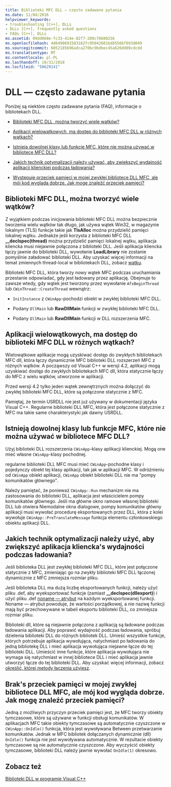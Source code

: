 ```yaml
---
title: Biblioteki MFC DLL — często zadawane pytania
ms.date: 11/04/2016
helpviewer_keywords:
- troubleshooting [C++], DLLs
- DLLs [C++], frequently asked questions
- FAQs [C++], DLLs
ms.assetid: 09dd068e-fc33-414e-82f7-289c70680256
ms.openlocfilehash: 4d6490691583162fc95042601bd85566f693d049
ms.sourcegitcommit: 6052185696adca270bc9bdbec45a626dd89cdcdd
ms.translationtype: MT
ms.contentlocale: pl-PL
ms.lasthandoff: 10/31/2018
ms.locfileid: "50629141"
---
```

# <a name="dll-frequently-asked-questions"></a>DLL — często zadawane pytania

Poniżej są niektóre często zadawane pytania (FAQ), informacje o bibliotekach DLL.

- [Biblioteki MFC DLL, można tworzyć wiele wątków?](#mfc_multithreaded_1)

- [Aplikacji wielowątkowych, ma dostęp do biblioteki MFC DLL w różnych wątkach?](#mfc_multithreaded_2)

- [Istnieją dowolnej klasy lub funkcje MFC, które nie można używać w bibliotece MFC DLL?](#mfc_prohibited_classes)

- [Jakich technik optymalizacji należy używać, aby zwiększyć wydajność aplikacji klienckiej podczas ładowania?](#mfc_optimization)

- [Występuje przeciek pamięci w mojej zwykłej bibliotece DLL MFC, ale mój kod wygląda dobrze. Jak mogę znaleźć przeciek pamięci?](#memory_leak)

## <a name="mfc_multithreaded_1"></a> Biblioteki MFC DLL, można tworzyć wiele wątków?

Z wyjątkiem podczas inicjowania biblioteki MFC DLL można bezpiecznie tworzenia wielu wątków tak długo, jak używa wątek Win32, w magazynie lokalnym (TLS) funkcje takie jak **TlsAlloc** można przydzielić pamięci lokalnej wątku. Jednakże jeśli korzysta z biblioteki MFC DLL **__declspec(thread)** można przydzielić pamięci lokalnej wątku, aplikacja kliencka musi niejawnie połączona z biblioteki DLL. Jeśli aplikacja kliencka łączy jawnie do biblioteki DLL, wywołanie **LoadLibrary** nie zostanie pomyślnie załadować biblioteki DLL. Aby uzyskać więcej informacji na temat zmiennych thread-local w bibliotekach DLL, zobacz [wątku](../cpp/thread.md).

Biblioteki MFC DLL, która tworzy nowy wątek MFC podczas uruchamiania przestanie odpowiadać, gdy jest ładowany przez aplikację. Obejmuje to zawsze wtedy, gdy wątek jest tworzony przez wywołanie `AfxBeginThread` lub `CWinThread::CreateThread` wewnątrz:

- `InitInstance` z `CWinApp`-pochodzi obiekt w zwykłej biblioteki MFC DLL.

- Podany `DllMain` lub **RawDllMain** funkcji w zwykłej biblioteki MFC DLL.

- Podany `DllMain` lub **RawDllMain** funkcji w DLL rozszerzenia MFC.

## <a name="mfc_multithreaded_2"></a> Aplikacji wielowątkowych, ma dostęp do biblioteki MFC DLL w różnych wątkach?

Wielowątkowe aplikacje mogą uzyskiwać dostęp do zwykłych bibliotekach MFC dll, która łączy dynamicznie MFC biblioteki DLL rozszerzeń MFC z różnych wątków. A począwszy od Visual C++ w wersji 4.2, aplikacji mogą uzyskiwać dostęp do zwykłych bibliotekach MFC dll, która statycznie łączy do MFC z wielu wątków, utworzone w aplikacji.

Przed wersji 4.2 tylko jeden wątek zewnętrznych można dołączyć do zwykłej biblioteki MFC DLL, które są połączone statycznie z MFC.

Pamiętaj, że termin USRDLL nie jest już używany w dokumentacji języka Visual C++. Regularne biblioteki DLL MFC, która jest połączone statycznie z MFC ma takie same charakterystyki jak dawny USRDLL.

## <a name="mfc_prohibited_classes"></a> Istnieją dowolnej klasy lub funkcje MFC, które nie można używać w bibliotece MFC DLL?

Użyj biblioteki DLL rozszerzenia `CWinApp`-klasy aplikacji klienckiej. Mogą one mieć własne `CWinApp`-klasy pochodnej.

regularne biblioteki DLL MFC musi mieć `CWinApp`-pochodne klasy i pojedynczy obiekt tej klasy aplikacji, tak jak w aplikacji MFC. W odróżnieniu od `CWinApp` obiekt aplikacji, `CWinApp` obiekt biblioteki DLL nie ma "pompy komunikatów głównego".

Należy pamiętać, że ponieważ `CWinApp::Run` mechanizm nie ma zastosowania do biblioteki DLL, aplikacja jest właścicielem pompy komunikatów głównego. Jeśli ma główne okno ramowe własnej biblioteki DLL lub otwiera Niemodalne okna dialogowe, pompy komunikatów główny aplikacji musi wywołać procedurę eksportowanych przez DLL, która z kolei wywołuje `CWinApp::PreTranslateMessage` funkcja elementu członkowskiego obiektu aplikacji DLL.

## <a name="mfc_optimization"></a> Jakich technik optymalizacji należy użyć, aby zwiększyć aplikacja kliencka&#39;s wydajności podczas ładowania?

Jeśli biblioteka DLL jest zwykłej biblioteki MFC DLL, które jest połączone statycznie z MFC, zmieniając go na zwykły biblioteki MFC DLL łączonej dynamicznie z MFC zmniejsza rozmiar pliku.

Jeśli biblioteka DLL ma dużą liczbę eksportowanych funkcji, należy użyć pliku .def, aby wyeksportować funkcje (zamiast **__declspec(dllexport)**) i użyć pliku .def [noname — atrybut](../build/exporting-functions-from-a-dll-by-ordinal-rather-than-by-name.md) na każdym wyeksportowanej funkcji. Noname — atrybut powoduje, że wartości porządkowej, a nie nazwę funkcji mają być przechowywane w tabeli eksportu biblioteki DLL, co zmniejsza rozmiar pliku.

Biblioteki dll, które są niejawnie połączona z aplikacją są ładowane podczas ładowania aplikacji. Aby poprawić wydajność podczas ładowania, spróbuj dzielenia biblioteki DLL do różnych bibliotek DLL. Umieść wszystkie funkcje, których potrzebuje aplikacja wywołująca, natychmiast po ładowania do jedną bibliotekę DLL i mieć aplikacja wywołująca niejawne łącze do tej biblioteki DLL. Umieścić inne funkcje, które aplikacja wywołująca nie wymaga się natychmiast w innej bibliotece DLL i mieć aplikacja jawnie utworzyć łącze do tej biblioteki DLL. Aby uzyskać więcej informacji, zobacz [określić, której metody łączenia użyjesz](../build/linking-an-executable-to-a-dll.md#determining-which-linking-method-to-use).

## <a name="memory_leak"></a> Brak&#39;s przeciek pamięci w mojej zwykłej bibliotece DLL MFC, ale mój kod wygląda dobrze. Jak mogę znaleźć przeciek pamięci?

Jedną z możliwych przyczyn przeciek pamięci jest, że MFC tworzy obiekty tymczasowe, które są używane w funkcji obsługi komunikatów. W aplikacjach MFC takie obiekty tymczasowe są automatycznie czyszczone w `CWinApp::OnIdle()` funkcja, która jest wywoływana Between przetwarzanie komunikatów. Jednak w MFC bibliotek dołączanych dynamicznie (dll) `OnIdle()` funkcja nie jest wywoływana automatycznie. W rezultacie obiekty tymczasowe są nie automatycznie czyszczone. Aby wyczyścić obiekty tymczasowe, biblioteki DLL należy jawnie wywołać `OnIdle(1)` okresowo.

## <a name="see-also"></a>Zobacz też

[Biblioteki DLL w programie Visual C++](../build/dlls-in-visual-cpp.md)